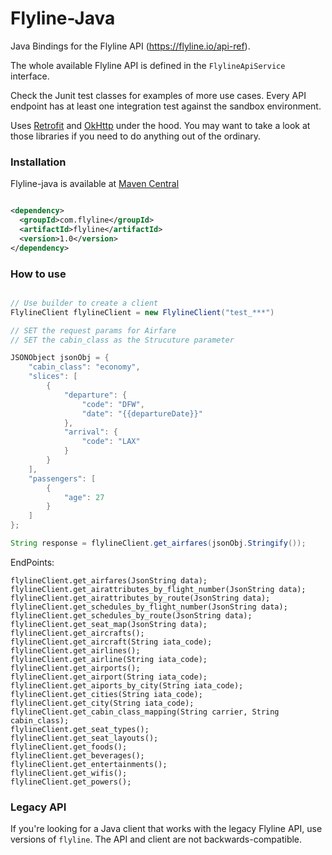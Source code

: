 # Flyline-Java

Java Bindings for the Flyline API (https://flyline.io/api-ref).

The whole available Flyline API is defined in the `FlylineApiService` interface.

Check the Junit test classes for examples of more use cases. Every API endpoint has at
least one integration test against the sandbox environment.

Uses [Retrofit](https://github.com/square/retrofit) and [OkHttp](https://github.com/square/okhttp) under
the hood. You may want to take a look at those libraries if you need to do anything out of the ordinary.

### Installation

Flyline-java is available at [Maven Central](https://search.maven.org/#search%7Cga%7C1%7Cflyline-java)

```xml

<dependency>
  <groupId>com.flyline</groupId>
  <artifactId>flyline</artifactId>
  <version>1.0</version>
</dependency>
```

### How to use

```java

// Use builder to create a client
FlylineClient flylineClient = new FlylineClient("test_***")

// SET the request params for Airfare
// SET the cabin_class as the Strucuture parameter

JSONObject jsonObj = {
    "cabin_class": "economy",
    "slices": [
        {
            "departure": {
                "code": "DFW",
                "date": "{{departureDate}}"
            },
            "arrival": {
                "code": "LAX"
            }
        }
    ],
    "passengers": [
        {
            "age": 27
        }
    ]
};

String response = flylineClient.get_airfares(jsonObj.Stringify());

```
EndPoints: 
```
flylineClient.get_airfares(JsonString data);
flylineClient.get_airattributes_by_flight_number(JsonString data);
flylineClient.get_airattributes_by_route(JsonString data);
flylineClient.get_schedules_by_flight_number(JsonString data);
flylineClient.get_schedules_by_route(JsonString data);
flylineClient.get_seat_map(JsonString data);
flylineClient.get_aircrafts();
flylineClient.get_aircraft(String iata_code);
flylineClient.get_airlines();
flylineClient.get_airline(String iata_code);
flylineClient.get_airports();
flylineClient.get_airport(String iata_code);
flylineClient.get_aiports_by_city(String iata_code);
flylineClient.get_cities(String iata_code);
flylineClient.get_city(String iata_code);
flylineClient.get_cabin_class_mapping(String carrier, String cabin_class);
flylineClient.get_seat_types();
flylineClient.get_seat_layouts();
flylineClient.get_foods();
flylineClient.get_beverages();
flylineClient.get_entertainments();
flylineClient.get_wifis();
flylineClient.get_powers();
```
### Legacy API

If you're looking for a Java client that works with the legacy Flyline API, use
versions of `flyline`. The API and client are not backwards-compatible.
